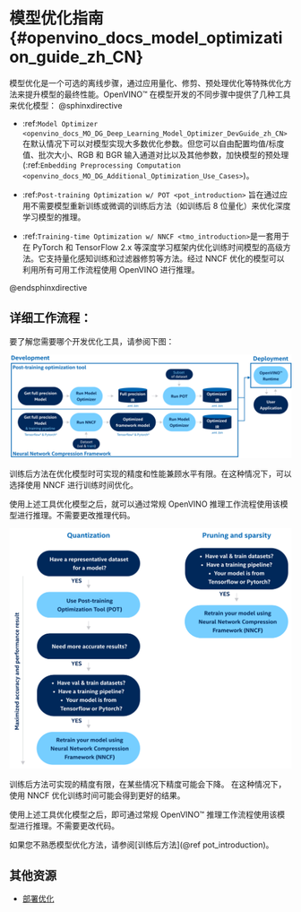 # 模型优化指南 {#openvino_docs_model_optimization_guide_zh_CN}


模型优化是一个可选的离线步骤，通过应用量化、修剪、预处理优化等特殊优化方法来提升模型的最终性能。OpenVINO™ 在模型开发的不同步骤中提供了几种工具来优化模型：
@sphinxdirective

- :ref:`Model Optimizer <openvino_docs_MO_DG_Deep_Learning_Model_Optimizer_DevGuide_zh_CN>`在默认情况下可以对模型实现大多数优化参数。但您可以自由配置均值/标度值、批次大小、RGB 和 BGR 输入通道对比以及其他参数，加快模型的预处理 (:ref:`Embedding Preprocessing Computation <openvino_docs_MO_DG_Additional_Optimization_Use_Cases>`)。

- :ref:`Post-training Optimization w/ POT <pot_introduction>` 旨在通过应用不需要模型重新训练或微调的训练后方法（如训练后 8 位量化）来优化深度学习模型的推理。

- :ref:`Training-time Optimization w/ NNCF <tmo_introduction>`是一套用于在 PyTorch 和 TensorFlow 2.x 等深度学习框架内优化训练时间模型的高级方法。它支持量化感知训练和过滤器修剪等方法。经过 NNCF 优化的模型可以利用所有可用工作流程使用 OpenVINO 进行推理。

@endsphinxdirective


## 详细工作流程：
要了解您需要哪个开发优化工具，请参阅下图：

![](../../img/DEVELOPMENT_FLOW_V3_crunch.svg)

训练后方法在优化模型时可实现的精度和性能兼顾水平有限。在这种情况下，可以选择使用 NNCF 进行训练时间优化。

使用上述工具优化模型之后，就可以通过常规 OpenVINO 推理工作流程使用该模型进行推理。不需要更改推理代码。

![](../../img/WHAT_TO_USE.svg)

训练后方法可实现的精度有限，在某些情况下精度可能会下降。  在这种情况下，使用 NNCF 优化训练时间可能会得到更好的结果。

使用上述工具优化模型之后，即可通过常规 OpenVINO™ 推理工作流程使用该模型进行推理。不需要更改代码。

如果您不熟悉模型优化方法，请参阅[训练后方法](@ref pot_introduction)。

## 其他资源
- [部署优化](./dldt_deployment_optimization_guide_zh_CN.md)

